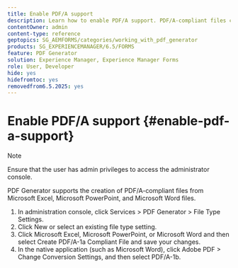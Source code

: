 ```yaml
---
title: Enable PDF/A support
description: Learn how to enable PDF/A support. PDF/A-compliant files can be created from Microsoft Excel, Microsoft PowerPoint, and Microsoft Word files.
contentOwner: admin
content-type: reference
geptopics: SG_AEMFORMS/categories/working_with_pdf_generator
products: SG_EXPERIENCEMANAGER/6.5/FORMS
feature: PDF Generator
solution: Experience Manager, Experience Manager Forms
role: User, Developer
hide: yes
hidefromtoc: yes
removedfrom6.5.2025: yes
---
```

# Enable PDF/A support {#enable-pdf-a-support}

>[!NOTE]
> 
> Ensure that the user has admin privileges to access the administrator console.

PDF Generator supports the creation of PDF/A-compliant files from Microsoft Excel, Microsoft PowerPoint, and Microsoft Word files.

1. In administration console, click Services &gt; PDF Generator &gt; File Type Settings.
1. Click New or select an existing file type setting.
1. Click Microsoft Excel, Microsoft PowerPoint, or Microsoft Word and then select Create PDF/A-1a Compliant File and save your changes.
1. In the native application (such as Microsoft Word), click Adobe PDF &gt; Change Conversion Settings, and then select PDF/A-1b.
